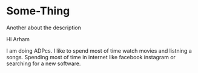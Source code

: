 # Some-Thing
Another about the description

Hi Arham

I am doing ADPcs. I like to spend most of time watch movies and listning a songs. Spending most of time in internet like facebook instagram or searching for a new software.
